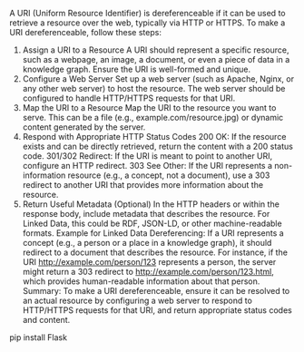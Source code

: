 A URI (Uniform Resource Identifier) is dereferenceable if it can be used to retrieve a resource over the web, typically via HTTP or HTTPS. To make a URI dereferenceable, follow these steps:

1. Assign a URI to a Resource
A URI should represent a specific resource, such as a webpage, an image, a document, or even a piece of data in a knowledge graph. Ensure the URI is well-formed and unique.
2. Configure a Web Server
Set up a web server (such as Apache, Nginx, or any other web server) to host the resource.
The web server should be configured to handle HTTP/HTTPS requests for that URI.
3. Map the URI to a Resource
Map the URI to the resource you want to serve. This can be a file (e.g., example.com/resource.jpg) or dynamic content generated by the server.
4. Respond with Appropriate HTTP Status Codes
200 OK: If the resource exists and can be directly retrieved, return the content with a 200 status code.
301/302 Redirect: If the URI is meant to point to another URI, configure an HTTP redirect.
303 See Other: If the URI represents a non-information resource (e.g., a concept, not a document), use a 303 redirect to another URI that provides more information about the resource.
5. Return Useful Metadata (Optional)
In the HTTP headers or within the response body, include metadata that describes the resource. For Linked Data, this could be RDF, JSON-LD, or other machine-readable formats.
Example for Linked Data Dereferencing:
If a URI represents a concept (e.g., a person or a place in a knowledge graph), it should redirect to a document that describes the resource.
For instance, if the URI http://example.com/person/123 represents a person, the server might return a 303 redirect to http://example.com/person/123.html, which provides human-readable information about that person.
Summary:
To make a URI dereferenceable, ensure it can be resolved to an actual resource by configuring a web server to respond to HTTP/HTTPS requests for that URI, and return appropriate status codes and content.


pip install Flask
